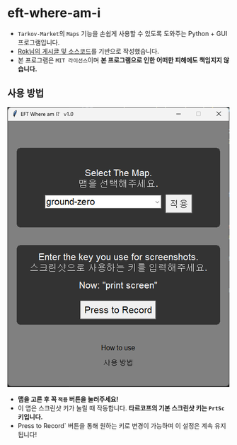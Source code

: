 # eft-where-am-i
- `Tarkov-Market`의 `Maps` 기능을 손쉽게 사용할 수 있도록 도와주는 Python + GUI 프로그램입니다.
- [Rok님의 게시글 및 소스코드](https://gall.dcinside.com/m/eft/2143712)를 기반으로 작성했습니다.
- 본 프로그램은 `MIT 라이선스`이며 **본 프로그램으로 인한 어떠한 피해에도 책임지지 않습니다.**

## 사용 방법
![screenshot01](assets/screenshot01.png)
- **맵을 고른 후 꼭 `적용` 버튼을 눌러주세요!**
- 이 앱은 스크린샷 키가 눌릴 때 작동합니다. **타르코프의 기본 스크린샷 키는 `PrtSc` 키입니다.**
- Press to Record` 버튼을 통해 원하는 키로 변경이 가능하며 이 설정은 계속 유지됩니다!
